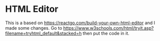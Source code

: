 # HTML Editor
This is a based on https://reactgo.com/build-your-own-html-editor and I made some changes. Go to https://www.w3schools.com/html/tryit.asp?filename=tryhtml_default&stacked=h then put the code in it.
